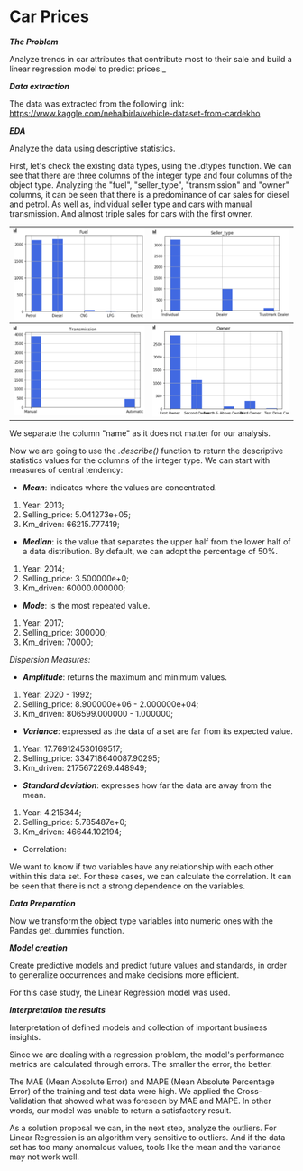# Car Prices

**_The Problem_**

Analyze trends in car attributes that contribute most to their sale and build a linear regression model to predict prices._

**_Data extraction_**

The data was extracted from the following link: https://www.kaggle.com/nehalbirla/vehicle-dataset-from-cardekho

**_EDA_**

Analyze the data using descriptive statistics.

First, let's check the existing data types, using the .dtypes function. We can see that there are three columns of the integer type and four columns of the object type.
Analyzing the "fuel", "seller_type", "transmission" and "owner" columns, it can be seen that there is a predominance of car sales for diesel and petrol. As well as, individual seller type and cars with manual transmission. And almost triple sales for cars with the first owner.

| ![](/Graphics/Fuel.png) | ![](./Graphics/Seller_type.png) |
|:-:|:-:|
| ![](/Graphics/Transmission.png) | ![](./Graphics/Owner.png) |

We separate the column "name" as it does not matter for our analysis.

Now we are going to use the _.describe()_ function to return the descriptive statistics values for the columns of the integer type. We can start with measures of central tendency:

- **_Mean_**: indicates where the values are concentrated. 

1. Year: 2013;
2. Selling_price: 5.041273e+05;
3. Km_driven: 66215.777419;

- **_Median_**: is the value that separates the upper half from the lower half of a data distribution. By default, we can adopt the percentage of 50%.

1. Year: 2014;
2. Selling_price: 3.500000e+0;
3. Km_driven: 60000.000000;

- **_Mode_**: is the most repeated value.

1. Year: 2017;
2. Selling_price: 300000;
3. Km_driven: 70000;

_Dispersion Measures:_

- **_Amplitude_**: returns the maximum and minimum values.

1. Year: 2020 - 1992;
2. Selling_price: 8.900000e+06 - 2.000000e+04;
3. Km_driven: 806599.000000 - 1.000000;

- **_Variance_**: expressed as the data of a set are far from its expected value.

1. Year: 17.769124530169517;
2. Selling_price: 334718640087.90295;
3. Km_driven: 2175672269.448949;

- **_Standard deviation_**: expresses how far the data are away from the mean.

1. Year: 4.215344;
2. Selling_price: 5.785487e+0;
3. Km_driven: 46644.102194;

- Correlation:

We want to know if two variables have any relationship with each other within this data set. For these cases, we can calculate the correlation. It can be seen that there is not a strong dependence on the variables.

**_Data Preparation_**

Now we transform the object type variables into numeric ones with the Pandas get_dummies function.


**_Model creation_**

Create predictive models and predict future values and standards, in order to generalize occurrences and make decisions more efficient.

For this case study, the Linear Regression model was used.


**_Interpretation the results_**

Interpretation of defined models and collection of important business insights. 

Since we are dealing with a regression problem, the model's performance metrics are calculated through errors. The smaller the error, the better.

The MAE (Mean Absolute Error) and MAPE (Mean Absolute Percentage Error) of the training and test data were high. We applied the Cross-Validation that showed what was foreseen by MAE and MAPE. In other words, our model was unable to return a satisfactory result. 

As a solution proposal we can, in the next step, analyze the outliers. For Linear Regression is an algorithm very sensitive to outliers. And if the data set has too many anomalous values, tools like the mean and the variance may not work well.


